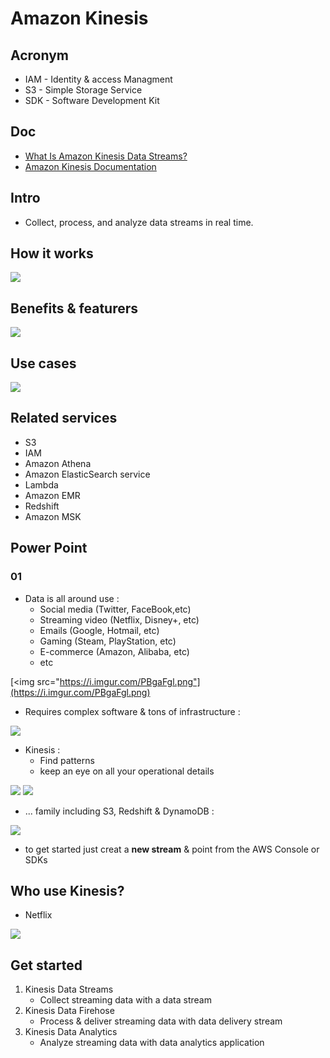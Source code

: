# Amazon Kinesis

## Acronym
* IAM - Identity & access Managment
* S3 - Simple Storage Service
* SDK - Software Development Kit

## Doc
* [What Is Amazon Kinesis Data Streams?](https://docs.aws.amazon.com/streams/latest/dev/introduction.html)
* [Amazon Kinesis Documentation](https://docs.aws.amazon.com/kinesis/)

## Intro
* Collect, process, and analyze data streams in real time.

## How it works
[<img src="https://i.imgur.com/MqQh9jn.png">](https://i.imgur.com/MqQh9jn.png)

## Benefits & featurers
[<img src="https://i.imgur.com/rFpHyt5.png">](https://i.imgur.com/rFpHyt5.png)

## Use cases
[<img src="https://i.imgur.com/PMsbj34.png">](https://i.imgur.com/PMsbj34.png)

## Related services
* S3
* IAM
* Amazon Athena
* Amazon ElasticSearch service
* Lambda
* Amazon EMR
* Redshift
* Amazon MSK

## Power Point 
### 01
* Data is all around use :  
  * Social media (Twitter, FaceBook,etc)
  * Streaming video (Netflix, Disney+, etc)
  * Emails (Google, Hotmail, etc)
  * Gaming (Steam, PlayStation, etc)
  * E-commerce (Amazon, Alibaba, etc)
  * etc

[<img src="https://i.imgur.com/PBgaFgl.png"](https://i.imgur.com/PBgaFgl.png)

* Requires complex software & tons of infrastructure :

[<img src="https://i.imgur.com/sgZhYwh.png">](https://i.imgur.com/sgZhYwh.png)

* Kinesis :
  * Find patterns
  * keep an eye on all your operational details
  
[<img src="https://i.imgur.com/ajupqW6.png">](https://i.imgur.com/ajupqW6.png)
[<img src="https://i.imgur.com/15JGzUq.png">](https://i.imgur.com/15JGzUq.png)

* ... family including S3, Redshift & DynamoDB :

[<img src="https://i.imgur.com/r1YvEl4.png">](https://i.imgur.com/r1YvEl4.png)

* to get started just creat a **new stream** & point from the AWS Console
  or SDKs

## Who use Kinesis?
* Netflix

[<img src="https://i.imgur.com/rmQej3K.png">](https://i.imgur.com/rmQej3K.png)

## Get started
1) Kinesis Data Streams
   * Collect streaming data with a data stream
2) Kinesis Data Firehose
   * Process & deliver streaming data with data delivery stream
3) Kinesis Data Analytics
   * Analyze streaming data with data analytics application
